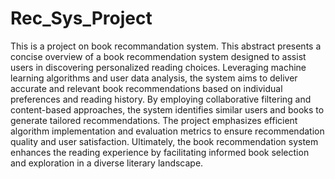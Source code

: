 # Rec_Sys_Project
This is a project on book recommandation system.
This abstract presents a concise overview of a book recommendation system designed to assist users in discovering personalized reading choices. Leveraging machine learning algorithms and user data analysis, the system aims to deliver accurate and relevant book recommendations based on individual preferences and reading history. By employing collaborative filtering and content-based approaches, the system identifies similar users and books to generate tailored recommendations. The project emphasizes efficient algorithm implementation and evaluation metrics to ensure recommendation quality and user satisfaction. Ultimately, the book recommendation system enhances the reading experience by facilitating informed book selection and exploration in a diverse literary landscape.
